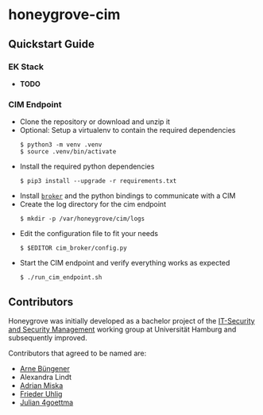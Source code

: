 # honeygrove-cim

## Quickstart Guide

### EK Stack
* **TODO**

### CIM Endpoint
* Clone the repository or download and unzip it
* Optional: Setup a virtualenv to contain the required dependencies
  ```shell
  $ python3 -m venv .venv
  $ source .venv/bin/activate
  ```
* Install the required python dependencies
  ```shell
  $ pip3 install --upgrade -r requirements.txt
  ```
* Install [`broker`](https://github.com/zeek/broker) and the python bindings to communicate with a CIM
* Create the log directory for the cim endpoint
  ```shell
  $ mkdir -p /var/honeygrove/cim/logs
  ```
* Edit the configuration file to fit your needs
  ```shell
  $ $EDITOR cim_broker/config.py
  ```
* Start the CIM endpoint and verify everything works as expected
  ```shell
  $ ./run_cim_endpoint.sh
  ```

## Contributors

Honeygrove was initially developed as a bachelor project of the [IT-Security and Security Management](https://www.inf.uni-hamburg.de/inst/ab/snp/home.html) working group at Universität Hamburg and subsequently improved.

Contributors that agreed to be named are:

* [Arne Büngener](https://github.com/4rne)
* Alexandra Lindt
* [Adrian Miska](https://github.com/AdrianMiska)
* [Frieder Uhlig](https://github.com/Moshtart)
* [Julian 4goettma](https://github.com/4goettma)
